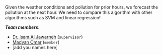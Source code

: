 Given the weather conditions and pollution for prior hours, we forecast the pollution at the next hour. We need to compare this algorithm with other algorithms such as SVM and linear regression! 

***Team members***:
- [Dr. Isam Al Jawarneh](https://isamaljawarneh.github.io/) (```supervisor```)
- [Madyan Omar](https://github.com/MadyanOmar) (```member```)
- [add you names here]

 
